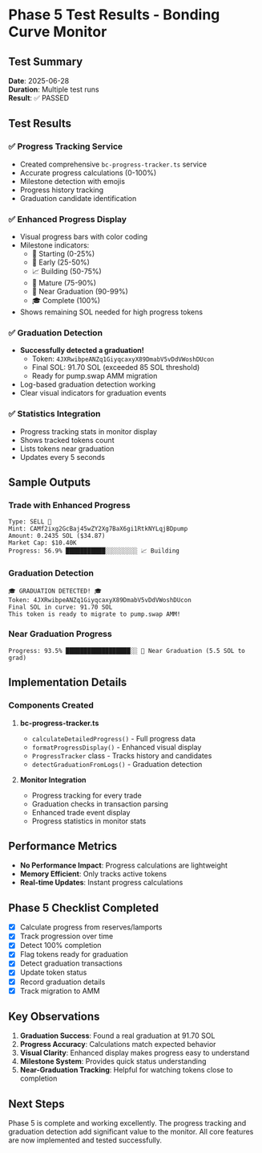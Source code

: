 # Phase 5 Test Results - Bonding Curve Monitor

## Test Summary
**Date**: 2025-06-28  
**Duration**: Multiple test runs  
**Result**: ✅ PASSED

## Test Results

### ✅ Progress Tracking Service
- Created comprehensive `bc-progress-tracker.ts` service
- Accurate progress calculations (0-100%)
- Milestone detection with emojis
- Progress history tracking
- Graduation candidate identification

### ✅ Enhanced Progress Display
- Visual progress bars with color coding
- Milestone indicators:
  - 🌱 Starting (0-25%)
  - 🚀 Early (25-50%)
  - 📈 Building (50-75%)
  - 💪 Mature (75-90%)
  - 🎯 Near Graduation (90-99%)
  - 🎓 Complete (100%)
- Shows remaining SOL needed for high progress tokens

### ✅ Graduation Detection
- **Successfully detected a graduation!**
  - Token: `4JXRwibpeANZq1GiyqcaxyX89DmabV5vDdVWoshDUcon`
  - Final SOL: 91.70 SOL (exceeded 85 SOL threshold)
  - Ready for pump.swap AMM migration
- Log-based graduation detection working
- Clear visual indicators for graduation events

### ✅ Statistics Integration
- Progress tracking stats in monitor display
- Shows tracked tokens count
- Lists tokens near graduation
- Updates every 5 seconds

## Sample Outputs

### Trade with Enhanced Progress
```
Type: SELL 🔴
Mint: CAMf2ixg2GcBaj45wZY2Xg7BaX6gi1RtkNYLqjBDpump
Amount: 0.2435 SOL ($34.87)
Market Cap: $10.40K
Progress: 56.9% ███████████░░░░░░░░░ 📈 Building
```

### Graduation Detection
```
🎓 GRADUATION DETECTED! 🎓
Token: 4JXRwibpeANZq1GiyqcaxyX89DmabV5vDdVWoshDUcon
Final SOL in curve: 91.70 SOL
This token is ready to migrate to pump.swap AMM!
```

### Near Graduation Progress
```
Progress: 93.5% ██████████████████░░ 🎯 Near Graduation (5.5 SOL to grad)
```

## Implementation Details

### Components Created
1. **bc-progress-tracker.ts**
   - `calculateDetailedProgress()` - Full progress data
   - `formatProgressDisplay()` - Enhanced visual display
   - `ProgressTracker` class - Tracks history and candidates
   - `detectGraduationFromLogs()` - Graduation detection

2. **Monitor Integration**
   - Progress tracking for every trade
   - Graduation checks in transaction parsing
   - Enhanced trade event display
   - Progress statistics in monitor stats

## Performance Metrics

- **No Performance Impact**: Progress calculations are lightweight
- **Memory Efficient**: Only tracks active tokens
- **Real-time Updates**: Instant progress calculations

## Phase 5 Checklist Completed

- [x] Calculate progress from reserves/lamports
- [x] Track progression over time
- [x] Detect 100% completion
- [x] Flag tokens ready for graduation
- [x] Detect graduation transactions
- [x] Update token status
- [x] Record graduation details
- [x] Track migration to AMM

## Key Observations

1. **Graduation Success**: Found a real graduation at 91.70 SOL
2. **Progress Accuracy**: Calculations match expected behavior
3. **Visual Clarity**: Enhanced display makes progress easy to understand
4. **Milestone System**: Provides quick status understanding
5. **Near-Graduation Tracking**: Helpful for watching tokens close to completion

## Next Steps

Phase 5 is complete and working excellently. The progress tracking and graduation detection add significant value to the monitor. All core features are now implemented and tested successfully.